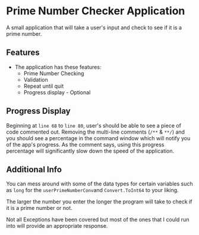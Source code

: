# Prime Number Checker Application
A small application that will take a user's input and check to see if it is a prime number.

## Features
- The application has these features:
  - Prime Number Checking
  - Validation
  - Repeat until quit
  - Progress display - Optional

## Progress Display
Beginning at `line 68` to `line 80`, user's should be able to see a piece of code commented out.
Removing the multi-line comments (`/**` & `**/`) and you should see a percentage in the command window which will notify you of the app's progress.
As the comment says, using this progress percentage will significantly slow down the speed of the application.

## Additional Info
You can mess around with some of the data types for certain variables such as `long` for the `userPrimeNumberConv`and `Convert.ToInt64` to your liking.

The larger the number you enter the longer the program will take to check if it is a prime number or not.

Not all Exceptions have been covered but most of the ones that I could run into will provide an appropriate response.
